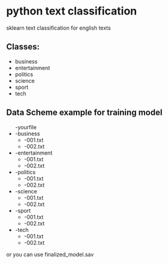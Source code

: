 # python text classification
sklearn text classification for english texts

<h2>Classes: </h2>
<ul>
  <li>
    business
  </li>
    <li>
    entertainment
  </li>
    <li>
    politics
  </li>
    <li>
    science
  </li>
    <li>
    sport
  </li>
    <li>
    tech
  </li>
</ul>
<h2>Data Scheme example for training model</h2>
  <ul>-yourfile
<li>
        -business
  <ul>

<li>
            -001.txt
</li>
<li>
            -002.txt
    </ul>
</li>
<li>
        -entertainment
  <ul>

<li>
            -001.txt
</li>
<li>
            -002.txt
    </ul>
</li>
<li>
        -politics
  <ul>

<li>
            -001.txt
</li>
<li>
            -002.txt
    </ul>
</li>
<li>
        -science
  <ul>

<li>
            -001.txt
</li>
<li>
            -002.txt
    </ul>
</li>
<li>
        -sport
  <ul>

<li>
            -001.txt
</li>
<li>
            -002.txt
    </ul>
</li>
<li>
        -tech
  <ul>

<li>
            -001.txt
</li>
<li>
            -002.txt
    </ul>
</li>
  </ul>
  <p>or you can use finalized_model.sav</p>
